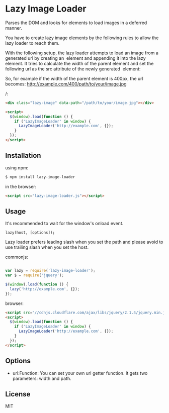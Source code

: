 # Lazy Image Loader

Parses the DOM and looks for elements to load images in a deferred manner.

You have to create lazy image elements by the following rules to allow the lazy loader to reach them.

With the following setup, the lazy loader attempts to load an image from a generated url by creating an <img> element and appending it into the lazy element.
It tries to calculate the width of the parent element and set the following url as the src attribute of the newly generated <img> element:

So, for example if the width of the parent element is 400px, the url becomes:
http://example.com/400/path/to/your/image.jpg

/:

```html
<div class="lazy-image" data-path="/path/to/your/image.jpg"></div>

<script>
  $(window).load(function () {
    if ('LazyImageLoader' in window) {
      LazyImageLoader('http://example.com', {});
    }
  });
</script>
```

## Installation

using npm:

```bash
$ npm install lazy-image-loader
```

in the browser:

```html
<script src="lazy-image-loader.js"></script>
```

## Usage

It's recommended to wait for the window's onload event.

```
lazy(host, [options]);
```

Lazy loader prefers leading slash when you set the path and please avoid to use trailing slash when you set the host.

commonjs:

```js

var lazy = require('lazy-image-loader');
var $ = require('jquery');

$(window).load(function () {
  lazy('http://example.com', {});
});

```

browser:

```html
<script src="//cdnjs.cloudflare.com/ajax/libs/jquery/2.1.4/jquery.min.js"></script>
<script>
  $(window).load(function () {
    if ('LazyImageLoader' in window) {
      LazyImageLoader('http://example.com', {});
    }
  });
</script>
```
## Options

- url:Function: You can set your own url getter function. It gets two parameters: width and path.

## License

  MIT
